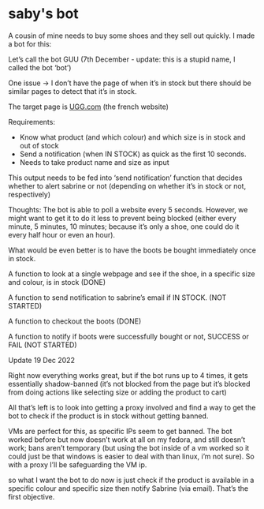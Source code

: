 # saby's bot
A cousin of mine needs to buy some shoes and they sell out quickly. I made a bot for this:

Let’s call the bot GUU (7th December - update: this is a stupid name, I called the bot ‘bot’)

One issue → I don’t have the page of when it’s in stock but there should be similar pages to detect that it’s in stock.

The target page is [UGG.com](http://UGG.com) (the french website)

Requirements:

- Know what product (and which colour) and which size is in stock and out of stock
- Send a notification (when IN STOCK) as quick as the first 10 seconds.
- Needs to take product name and size as input
    
This output needs to be fed into ‘send notification’ function that decides whether to alert sabrine or not (depending on whether it’s in stock or not, respectively)
    
Thoughts:
The bot is able to poll a website every 5 seconds. However, we might want to get it to do it less to prevent being blocked (either every minute, 5 minutes, 10 minutes; because it’s only a shoe, one could do it every half hour or even an hour).

What would be even better is to have the boots be bought immediately once in stock. 

A function to look at a single webpage and see if the shoe, in a specific size and colour, is in stock (DONE)

A function to send notification to sabrine’s email if IN STOCK. (NOT STARTED)

A function to checkout the boots (DONE)

A function to notify if boots were successfully bought or not, SUCCESS or FAIL (NOT STARTED)

Update 19 Dec 2022

Right now everything works great, but if the bot runs up to 4 times, it gets essentially shadow-banned (it’s not blocked from the page but it’s blocked from doing actions like selecting size or adding the product to cart)

All that’s left is to look into getting a proxy involved and find a way to get the bot to check if the product is in stock without getting banned.

VMs are perfect for this, as specific IPs seem to get banned. The bot worked before but now doesn’t work at all on my fedora, and still doesn’t work; bans aren’t temporary (but using the bot inside of a vm worked so it could just be that windows is easier to deal with than linux, i’m not sure). So with a proxy I’ll be safeguarding the VM ip.

so what I want the bot to do now is just check if the product is available in a specific colour and specific size then notify Sabrine (via email). That’s the first objective.
